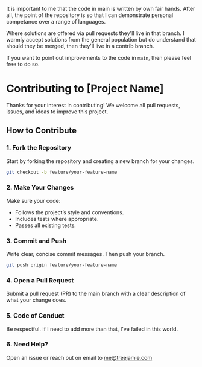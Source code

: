 It is important to me that the code in main is written by own fair hands. After all, the point of the repository is so that I can demonstrate personal competance over a range of languages.

Where solutions are offered via pull requests they'll live in that branch. I warmly accept solutions from the general population but do understand that should they be merged, then they'll live in a contrib branch.

If you want to point out improvements to the code in `main`, then please feel free to do so.


# Contributing to [Project Name]

Thanks for your interest in contributing! We welcome all pull requests, issues, and ideas to improve this project.

## How to Contribute

### 1. Fork the Repository
Start by forking the repository and creating a new branch for your changes.

```bash
git checkout -b feature/your-feature-name
```
### 2. Make Your Changes

Make sure your code:
* Follows the project’s style and conventions.
* Includes tests where appropriate.
* Passes all existing tests.

### 3. Commit and Push


Write clear, concise commit messages. Then push your branch.

```bash
git push origin feature/your-feature-name
```

### 4. Open a Pull Request

Submit a pull request (PR) to the main branch with a clear description of what your change does.

### 5. Code of Conduct

Be respectful. If I need to add more than that, I've failed in this world.

### 6. Need Help?

Open an issue or reach out on email to [me@treejamie.com](mailto:me@treejamie.com)
